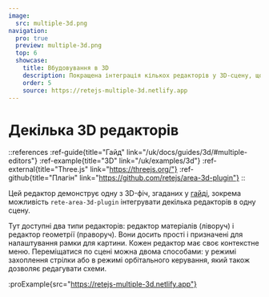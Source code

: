 ```yaml
---
image:
  src: multiple-3d.png
navigation:
  pro: true
  preview: multiple-3d.png
  top: 6
  showcase:
    title: Вбудовування в 3D
    description: Покращена інтеграція кількох редакторів у 3D-сцену, що полегшує бездоганну взаємодію в AR/VR
    order: 5
    source: https://retejs-multiple-3d.netlify.app
---
```


# Декілька 3D редакторів

::references
:ref-guide{title="Гайд" link="/uk/docs/guides/3d/#multiple-editors"}
:ref-example{title="3D" link="/uk/examples/3d"}
:ref-external{title="Three.js" link="https://threejs.org/"}
:ref-github{title="Плагін" link="https://github.com/retejs/area-3d-plugin"}
::

Цей редактор демонструє одну з 3D-фіч, згаданих у [гайді](/docs/guides/3d#multiple-editors), зокрема можливість `rete-area-3d-plugin` інтегрувати декілька редакторів в одну сцену.

Тут доступні два типи редакторів: редактор матеріалів (ліворуч) і редактор геометрії (праворуч). Вони досить прості і призначені для налаштування рамки для картини. Кожен редактор має своє контекстне меню. Переміщатися по сцені можна двома способами: у режимі захоплення стрілки або в режимі орбітального керування, який також дозволяє редагувати схеми.

:proExample{src="https://retejs-multiple-3d.netlify.app"}
